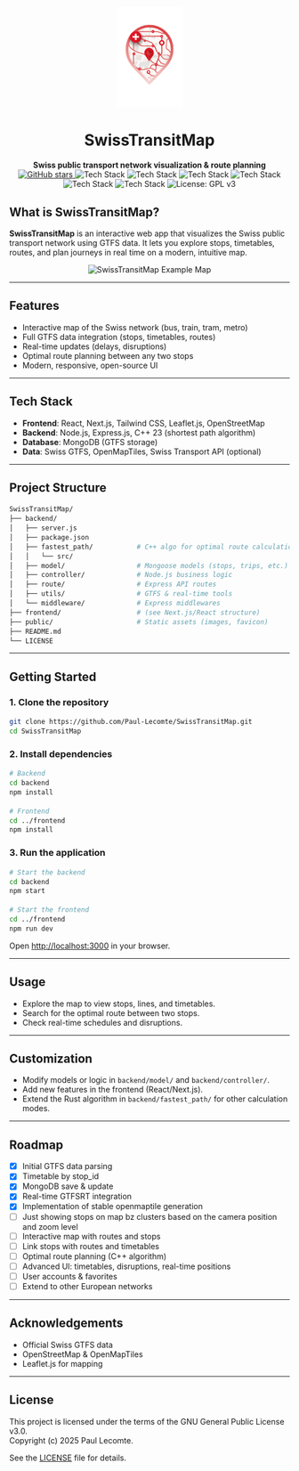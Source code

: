 <!-- PROJECT TITLE & BADGES -->
<p align="center">
  <img src="./frontend/public/swisstransitmap_logo.png" alt="SwissTransitMap Logo" width="120" />
</p>
<h1 align="center">SwissTransitMap</h1>
<p align="center">
  <strong>Swiss public transport network visualization & route planning</strong><br>
  <a href="https://github.com/Paul-Lecomte/swiss-pb-map/stargazers">
    <img alt="GitHub stars" src="https://img.shields.io/github/stars/Paul-Lecomte/swiss-pb-map?style=social">
  </a>
  <img alt="Tech Stack" src="https://img.shields.io/badge/Next.js-000?logo=nextdotjs&logoColor=white&label=Next.js">
  <img alt="Tech Stack" src="https://img.shields.io/badge/React-61DAFB?logo=react&logoColor=white">
  <img alt="Tech Stack" src="https://img.shields.io/badge/Tailwind_CSS-38bdf8?logo=tailwindcss&logoColor=white">
  <img alt="Tech Stack" src="https://img.shields.io/badge/Node.js-339933?logo=node.js&logoColor=white">
  <img alt="Tech Stack" src="https://img.shields.io/badge/C++-00599C?logo=c%2b%2b&logoColor=white">
  <img alt="Tech Stack" src="https://img.shields.io/badge/MongoDB-47A248?logo=mongodb&logoColor=white">
  <img alt="License: GPL v3" src="https://img.shields.io/badge/License-GPLv3-blue.svg">
</p>



## What is SwissTransitMap?

**SwissTransitMap** is an interactive web app that visualizes the Swiss public transport network using GTFS data. It lets you explore stops, timetables, routes, and plan journeys in real time on a modern, intuitive map.

<p align="center">
  <img src="https://your-image-url.com/example-map.png" alt="SwissTransitMap Example Map" width="400" />
</p>

---

## Features

- Interactive map of the Swiss network (bus, train, tram, metro)
- Full GTFS data integration (stops, timetables, routes)
- Real-time updates (delays, disruptions)
- Optimal route planning between any two stops
- Modern, responsive, open-source UI

---

## Tech Stack

- **Frontend**: React, Next.js, Tailwind CSS, Leaflet.js, OpenStreetMap
- **Backend**: Node.js, Express.js, C++ 23 (shortest path algorithm)
- **Database**: MongoDB (GTFS storage)
- **Data**: Swiss GTFS, OpenMapTiles, Swiss Transport API (optional)

---

## Project Structure

```bash
SwissTransitMap/
├── backend/
│   ├── server.js
│   ├── package.json
│   ├── fastest_path/           # C++ algo for optimal route calculation
│   │   └── src/
│   ├── model/                  # Mongoose models (stops, trips, etc.)
│   ├── controller/             # Node.js business logic
│   ├── route/                  # Express API routes
│   ├── utils/                  # GTFS & real-time tools
│   └── middleware/             # Express middlewares
├── frontend/                   # (see Next.js/React structure)
├── public/                     # Static assets (images, favicon)
├── README.md
└── LICENSE
```

---

## Getting Started

### 1. Clone the repository

```bash
git clone https://github.com/Paul-Lecomte/SwissTransitMap.git
cd SwissTransitMap
```

### 2. Install dependencies

```bash
# Backend
cd backend
npm install

# Frontend
cd ../frontend
npm install
```

### 3. Run the application

```bash
# Start the backend
cd backend
npm start

# Start the frontend
cd ../frontend
npm run dev
```
Open [http://localhost:3000](http://localhost:3000) in your browser.

---

## Usage

- Explore the map to view stops, lines, and timetables.
- Search for the optimal route between two stops.
- Check real-time schedules and disruptions.

---

## Customization

- Modify models or logic in `backend/model/` and `backend/controller/`.
- Add new features in the frontend (React/Next.js).
- Extend the Rust algorithm in `backend/fastest_path/` for other calculation modes.

---

## Roadmap

- [x] Initial GTFS data parsing
- [x] Timetable by stop_id
- [x] MongoDB save & update
- [x] Real-time GTFSRT integration
- [x] Implementation of stable openmaptile generation
- [ ] Just showing stops on map bz clusters based on the camera position and zoom level
- [ ] Interactive map with routes and stops
- [ ] Link stops with routes and timetables
- [ ] Optimal route planning (C++ algorithm)
- [ ] Advanced UI: timetables, disruptions, real-time positions
- [ ] User accounts & favorites
- [ ] Extend to other European networks

---

## Acknowledgements

- Official Swiss GTFS data
- OpenStreetMap & OpenMapTiles
- Leaflet.js for mapping

---

## License

This project is licensed under the terms of the GNU General Public License v3.0.  
Copyright (c) 2025 Paul Lecomte.

See the [LICENSE](./LICENSE) file for details.